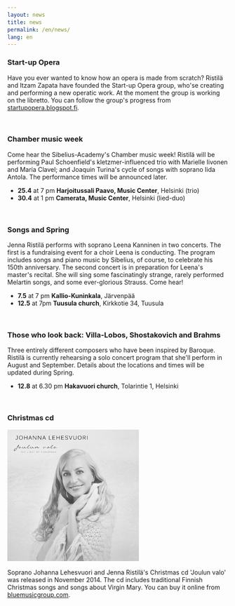 ```yaml
---
layout: news
title: news
permalink: /en/news/
lang: en
---
```


<!--<h1>{{ page.title }}</h1>-->
<!--<img src="/images/jenna3.jpg" width="300px" alt="Jenna Ristilä" style="float: right; margin-left: 50px; margin-top: 25px;  ">-->


### Start-up Opera

Have you ever wanted to know how an opera is made from scratch? Ristilä and Itzam Zapata have founded the Start-up Opera group, who'se creating and performing a new operatic work. At the moment the group is working on the libretto. You can follow the group's progress from [startupopera.blogspot.fi](http://startupopera.blogspot.fi/).

<br/>

### Chamber music week

Come hear the Sibelius-Academy's Chamber music week! Ristilä will be performing Paul Schoenfield's kletzmer-influenced trio with Marielle Iivonen and María Clavel; and Joaquin Turina's cycle of songs with soprano Iida Antola. The performance times will be announced later.

- __25.4__ at 7 pm __Harjoitussali Paavo, Music Center__, Helsinki (trio)
- __30.4__ at 1 pm __Camerata, Music Center__, Helsinki (lied-duo)

<br/>

### Songs and Spring

Jenna Ristilä performs with soprano Leena Kanninen in two concerts. The first is a fundraising event for a choir Leena is conducting. The program includes songs and piano music by Sibelius, of course, to celebrate his 150th anniversary. The second concert is in preparation for Leena's master's recital. She will sing some fascinatingly strange, rarely performed Melartin songs, and some ever-glorious Strauss. Come hear!

- __7.5__ at 7 pm __Kallio-Kuninkala__, Järvenpää
- __12.5__ at 7pm __Tuusula church__, Kirkkotie 34, Tuusula

<br/>

### Those who look back: Villa-Lobos, Shostakovich and Brahms

Three entirely different composers who have been inspired by Baroque. Ristilä is currently rehearsing a solo concert program that she'll perform in August and September. Details about the locations and times will be updated during Spring.

- __12.8__ at 6.30 pm __Hakavuori church__, Tolarintie 1, Helsinki

<br/>

### Christmas cd

![Christmas cd](/images/christmas_cd.jpg)

Soprano Johanna Lehesvuori and Jenna Ristilä's Christmas cd 'Joulun valo' was released in November 2014. The cd includes traditional Finnish Christmas songs and songs about Virgin Mary. You can buy it online from [bluemusicgroup.com](http://lightofchristmas.bluemusicgroup.com/).
